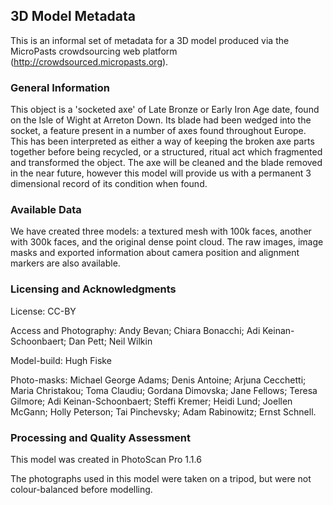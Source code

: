 ## 3D Model Metadata ##

This is an informal set of metadata for a 3D model produced via the
MicroPasts crowdsourcing web platform (http://crowdsourced.micropasts.org).

### General Information ###

This object is a 'socketed axe' of Late Bronze or Early Iron Age date,
found on the Isle of Wight at Arreton Down. Its blade had been wedged
into the socket, a feature present in a number of axes found
throughout Europe. This has been interpreted as either a way of
keeping the broken axe parts together before being recycled, or a
structured, ritual act which fragmented and transformed the
object. The axe will be cleaned and the blade removed in the near
future, however this model will provide us with a permanent 3 dimensional
record of its condition when found.

### Available Data ###

We have created three models: a textured mesh with 100k faces, another
with 300k faces, and the original dense point cloud. The raw images,
image masks and exported information about camera position and alignment markers are also available.


### Licensing and Acknowledgments ###

License: CC-BY

Access and Photography: Andy Bevan; Chiara Bonacchi; Adi
Keinan-Schoonbaert; Dan Pett; Neil Wilkin

Model-build: Hugh Fiske

Photo-masks: Michael George Adams; Denis Antoine; Arjuna Cecchetti; Maria Christakou; Toma Claudiu; Gordana Dimovska; Jane Fellows; Teresa Gilmore; Adi Keinan-Schoonbaert; Steffi Kremer; Heidi Lund; Joellen McGann; Holly Peterson; Tai Pinchevsky; Adam Rabinowitz; Ernst Schnell.


### Processing and Quality Assessment ###

This model was created in PhotoScan Pro 1.1.6

The photographs used in this model were taken on a tripod, but were not
colour-balanced before modelling.
